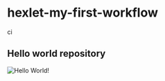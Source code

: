 # hexlet-my-first-workflow
ci

## Hello world repository
![Hello World!](https://github.com/superpuper32/hexlet-my-first-workflow/actions/workflows/hello_world.yml/badge.svg)
